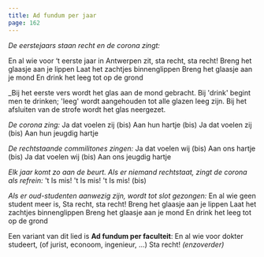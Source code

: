 ```yaml
---
title: Ad fundum per jaar
page: 162
---  
```


_De eerstejaars staan recht en de corona zingt:_

En al wie voor ‘t eerste jaar in Antwerpen zit, 
sta recht, sta recht!
Breng het glaasje aan je lippen
Laat het zachtjes binnenglippen
Breng het glaasje aan je mond
En drink het leeg tot op de grond


_Bij het eerste vers wordt het glas aan de mond gebracht. 
Bij 'drink' begint men te drinken; 'leeg' wordt aangehouden tot alle glazen leeg zijn. 
Bij het afsluiten van de strofe wordt het glas neergezet.


_De corona zing:_
Ja dat voelen zij (bis)
Aan hun hartje (bis)
Ja dat voelen zij (bis)
Aan hun jeugdig hartje


_De rechtstaande commilitones zingen:_
Ja dat voelen wij (bis)
Aan ons hartje (bis)
Ja dat voelen wij (bis)
Aan ons jeugdig hartje

_Elk jaar komt zo aan de beurt. Als er niemand rechtstaat, zingt de corona als refrein:_
't Is mis! 't Is mis! 't Is mis! (bis)

_Als er oud-studenten aanwezig zijn, wordt tot slot gezongen:_
En al wie geen student meer is,
Sta recht, sta recht!
Breng het glaasje aan je lippen
Laat het zachtjes binnenglippen
Breng het glaasje aan je mond
En drink het leeg tot op de grond

Een variant van dit lied is **Ad fundum per faculteit**:
En al wie voor dokter studeert, (of jurist, econoom, ingenieur, ...) Sta recht! _(enzoverder)_